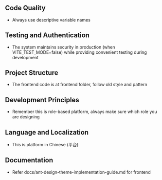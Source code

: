 ## Code Quality

- Always use descriptive variable names

## Testing and Authentication

- The system maintains security in production (when VITE_TEST_MODE=false) while providing convenient testing during development

## Project Structure

- The frontend code is at frontend folder, follow old style and pattern

## Development Principles

- Remember this is role-based platform, always make sure which role you are designing

## Language and Localization

- This is platform in Chinese (平台)

## Documentation

- Refer docs/ant-design-theme-implementation-guide.md for frontend